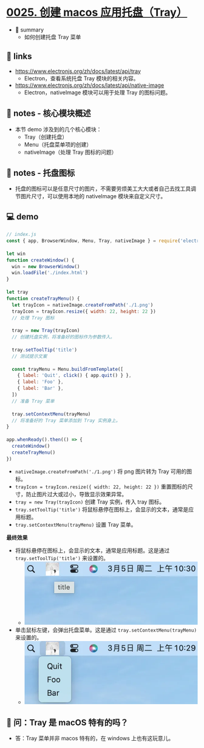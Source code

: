 # [0025. 创建 macos 应用托盘（Tray）](https://github.com/Tdahuyou/electron/tree/main/0025.%20%E5%88%9B%E5%BB%BA%20macos%20%E5%BA%94%E7%94%A8%E6%89%98%E7%9B%98%EF%BC%88Tray%EF%BC%89)

- 📝 summary
  - 如何创建托盘 Tray 菜单

## 🔗 links

- https://www.electronjs.org/zh/docs/latest/api/tray
  - Electron，查看系统托盘 Tray 模块的相关内容。
- https://www.electronjs.org/zh/docs/latest/api/native-image
  - Electron，nativeImage 模块可以用于处理 Tray 的图标问题。

## 📒 notes - 核心模块概述

- 本节 demo 涉及到的几个核心模块：
  - Tray（创建托盘）
  - Menu（托盘菜单项的创建）
  - nativeImage（处理 Tray 图标的问题）

## 📒 notes - 托盘图标

- 托盘的图标可以是任意尺寸的图片，不需要劳烦美工大大或者自己去找工具调节图片尺寸，可以使用本地的 nativeImage 模块来自定义尺寸。

## 💻 demo

```js
// index.js
const { app, BrowserWindow, Menu, Tray, nativeImage } = require('electron')

let win
function createWindow() {
  win = new BrowserWindow()
  win.loadFile('./index.html')
}

let tray
function createTrayMenu() {
  let trayIcon = nativeImage.createFromPath('./1.png')
  trayIcon = trayIcon.resize({ width: 22, height: 22 })
  // 处理 Tray 图标

  tray = new Tray(trayIcon)
  // 创建托盘实例，将准备好的图标作为参数传入。

  tray.setToolTip('title')
  // 测试提示文案

  const trayMenu = Menu.buildFromTemplate([
    { label: 'Quit', click() { app.quit() } },
    { label: 'Foo' },
    { label: 'Bar' },
  ])
  // 准备 Tray 菜单

  tray.setContextMenu(trayMenu)
  // 将准备好的 Tray 菜单添加到 Tray 实例身上。
}

app.whenReady().then(() => {
  createWindow()
  createTrayMenu()
})
```

- `nativeImage.createFromPath('./1.png')` 将 png 图片转为 Tray 可用的图标。
- `trayIcon = trayIcon.resize({ width: 22, height: 22 })` 重置图标的尺寸，防止图片过大或过小，导致显示效果异常。
- `tray = new Tray(trayIcon)` 创建 Tray 实例，传入 tray 图标。
- `tray.setToolTip('title')` 将鼠标悬停在图标上，会显示的文本，通常是应用标题。
- `tray.setContextMenu(trayMenu)` 设置 Tray 菜单。

**最终效果**

- 将鼠标悬停在图标上，会显示的文本，通常是应用标题。这是通过 `tray.setToolTip('title')` 来设置的。
  - ![](md-imgs/2024-10-06-01-42-48.png)
- 单击鼠标左键，会弹出托盘菜单。这是通过 `tray.setContextMenu(trayMenu)` 来设置的。
  - ![](md-imgs/2024-10-06-01-43-04.png)

## 🤔 问：Tray 是 macOS 特有的吗？

- 答：Tray 菜单并非 macos 特有的，在 windows 上也有这玩意儿。